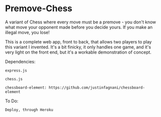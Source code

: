 # Premove-Chess
A variant of Chess where every move must be a premove - you don't know what move your opponent made before you decide yours. If you make an illegal move, you lose!

This is a complete web app, front to back, that allows two players to play this variant I invented. It's a bit finicky, it only handles one game, and it's very light on the front end, but it's a workable demonstration of concept.

Dependencies:

    express.js

    chess.js

    chessboard-element: https://github.com/justinfagnani/chessboard-element

To Do:

    Deploy, through Heroku